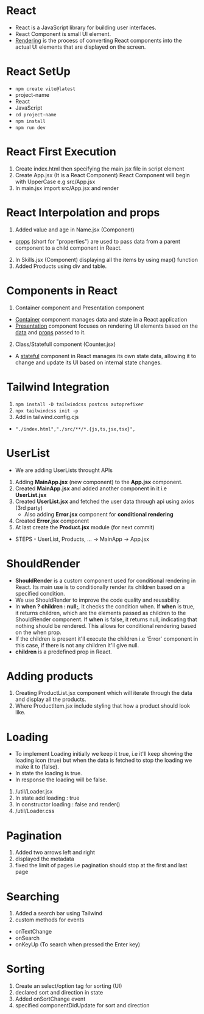 # React 
- React is a JavaScript library for building user interfaces.
- React Component is small UI element.
- <u>Rendering</u> is the process of converting React components into the actual UI elements that are displayed on the screen.

# React SetUp
- ```npm create vite@latest```
- project-name
- React 
- JavaScript
- ```cd project-name ```
- ```npm install```
- ```npm run dev```

# React First Execution
1. Create index.html then specifying the main.jsx file in script element
2. Create App.jsx (It is a React Component) React Component will begin with UpperCase e.g src/App.jsx
3. In main.jsx import src/App.jsx and render

# React Interpolation and props
1. Added value and age in Name.jsx (Component)
- <u>props</u> (short for "properties") are used to pass data from a parent component to a child component in React.
2. In Skills.jsx (Component) displaying all the items by using map() function
3. Added Products using div and table.

# Components in React
1. Container component and Presentation component
- <u>Container</u> component manages data and state in a React application
- <u>Presentation</u> component focuses on rendering UI elements based on the <u>data</u> and <u>props</u> passed to it.
2. Class/Statefull component (Counter.jsx)
- A <u>stateful</u> component in React manages its own state data, allowing it to change and update its UI based on internal state changes.

# Tailwind Integration
1. ```npm install -D tailwindcss postcss autoprefixer```
2. ```npx tailwindcss init -p```
3. Add in tailwind.config.cjs
- ```"./index.html","./src/**/*.{js,ts,jsx,tsx}",```

# UserList
- We are adding UserLists throught APIs

1. Adding <b>MainApp.jsx</b> (new component) to the <b>App.jsx</b> component. 
2. Created <b>MainApp.jsx</b> and added another component in it i.e <b>UserList.jsx</b>
3. Created <b>UserList.jsx</b> and fetched the user data through api using axios (3rd party)
	- Also adding <b>Error.jsx</b> component for <b>conditional rendering</b>
4. Created <b>Error.jsx</b> component 
5. At last create the <b>Product.jsx</b> module (for next commit)

- STEPS - UserList, Products, ... -> MainApp -> App.jsx 

# ShouldRender
- <b>ShouldRender</b> is a custom component used for conditional rendering in React. Its main use is to conditionally render its children based on a specified condition.
- We use ShouldRender to improve the code quality and reusability.
- In <b>when ? children : null;</b>, It checks the condition when. If <b>when</b> is true, it returns children, which are the elements passed as children to the ShouldRender component. If <b>when</b> is false, it returns null, indicating that nothing should be rendered. This allows for conditional rendering based on the when prop.
- If the children is present it'll execute the children i.e 'Error' component in this case, if there is not any children it'll give null.
- <b>children </b>is a predefined prop in React.

# Adding products 
1. Creating ProductList.jsx component which will iterate through the data and display all the products.
2. Where ProductItem.jsx include styling that how a product should look like.

# Loading
- To implement Loading initially we keep it true, i.e it'll keep showing the loading icon (true) but when the data is fetched 
to stop the loading we make it to (false).
- In state the loading is true.
- In response the loading will be false.

1. /util/Loader.jsx
2. In state add loading : true
3. In constructor loading : false and render()
4. /util/Loader.css

# Pagination
1. Added two arrows left and right
2. displayed the metadata
3. fixed the limit of pages i.e pagination should stop at the first and last page

# Searching
1. Added a search bar using Tailwind
2. custom methods for events
- onTextChange
- onSearch
- onKeyUp (To search when pressed the Enter key)

# Sorting
1. Create an select/option tag for sorting (UI)
2. declared sort and direction in state
3. Added onSortChange event
4. specified componentDidUpdate for sort and direction